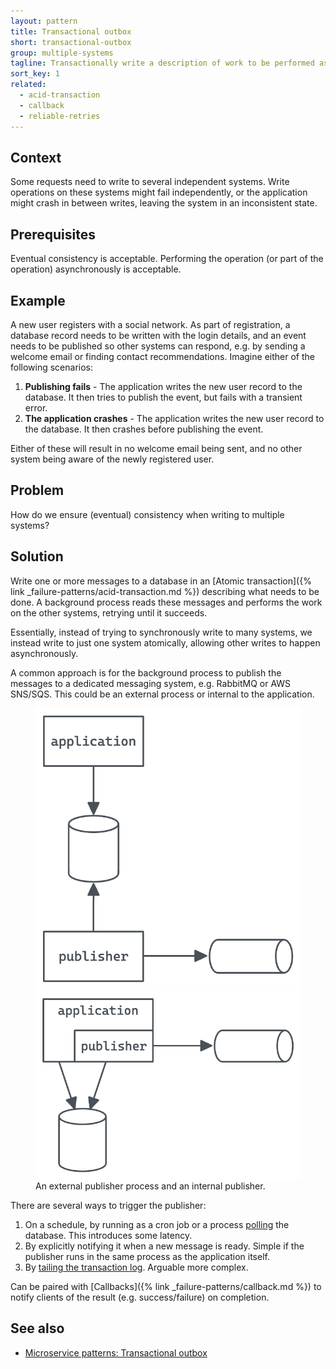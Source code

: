 ```yaml
---
layout: pattern
title: Transactional outbox
short: transactional-outbox
group: multiple-systems
tagline: Transactionally write a description of work to be performed asynchronously
sort_key: 1
related:
  - acid-transaction
  - callback
  - reliable-retries
---
```


## Context

Some requests need to write to several independent systems. Write operations on these systems might fail independently, or the application might crash in between writes, leaving the system in an inconsistent state.

## Prerequisites

Eventual consistency is acceptable. Performing the operation (or part of the operation) asynchronously is acceptable.

## Example

A new user registers with a social network. As part of registration, a database record needs to be written with the login details, and an event needs to be published so other systems can respond, e.g. by sending a welcome email or finding contact recommendations. Imagine either of the following scenarios:

1. **Publishing fails** - The application writes the new user record to the database. It then tries to publish the event, but fails with a transient error.
2. **The application crashes** - The application writes the new user record to the database. It then crashes before publishing the event.

Either of these will result in no welcome email being sent, and no other system being aware of the newly registered user.

## Problem

How do we ensure (eventual) consistency when writing to multiple systems?

## Solution

Write one or more messages to a database in an [Atomic transaction]({% link _failure-patterns/acid-transaction.md %}) describing what needs to be done. A background process reads these messages and performs the work on the other systems, retrying until it succeeds.

Essentially, instead of trying to synchronously write to many systems, we instead write to just one system atomically, allowing other writes to happen asynchronously.

 A common approach is for the background process to publish the messages to a dedicated messaging system, e.g. RabbitMQ or AWS SNS/SQS. This could be an external process or internal to the application.

<!-- markdownlint-disable MD033 -->
<figure class="multi-img">
  <img class="small-img" src="/public/assets/failure-patterns/outbox-ext-pub.png" alt="Outbox with an external publisher process"/>
  <img class="small-img" src="/public/assets/failure-patterns/outbox-int-pub.png" alt="Outbox with an internal publisher"/>
  <figcaption>An external publisher process and an internal publisher.</figcaption>
</figure>

There are several ways to trigger the publisher:

1. On a schedule, by running as a cron job or a process [polling](https://microservices.io/patterns/data/transaction-log-tailing.html) the database. This introduces some latency.
2. By explicitly notifying it when a new message is ready. Simple if the publisher runs in the same process as the application itself.
3. By [tailing the transaction log](https://microservices.io/patterns/data/transaction-log-tailing.html). Arguable more complex.

Can be paired with [Callbacks]({% link _failure-patterns/callback.md %}) to notify clients of the result (e.g. success/failure) on completion.

## See also

- [Microservice patterns: Transactional outbox](https://microservices.io/patterns/data/transactional-outbox.html)
